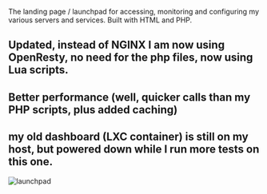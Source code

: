 The landing page / launchpad for accessing, monitoring and configuring my various servers and services. Built with HTML and PHP.

## Updated, instead of NGINX I am now using OpenResty, no need for the php files, now using Lua scripts.
## Better performance (well, quicker calls than my PHP scripts, plus added caching)
## my old dashboard (LXC container) is still on my host, but powered down while I run more tests on this one.

![launchpad](https://github.com/user-attachments/assets/2e106c2a-01ee-472e-9990-994adfd29bc9)
